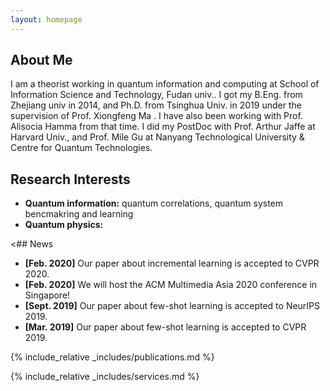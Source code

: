 ```yaml
---
layout: homepage
---
```


## About Me

I am a theorist working in quantum information and computing at School of Information Science and Technology, Fudan univ.. I got my B.Eng. from Zhejiang univ in 2014, and Ph.D. from Tsinghua Univ. in 2019 under the supervision of Prof. Xiongfeng Ma . I have also been working with Prof. Alisocia Hamma from that time. I did my PostDoc with Prof. Arthur Jaffe at Harvard Univ., and Prof. Mile Gu at Nanyang Technological University & Centre for Quantum Technologies.

## Research Interests

- **Quantum information:** quantum correlations, quantum system bencmakring and learning
- **Quantum physics:** 


[comment]: <> (This is a comment, it will not be included)

<## News

- **[Feb. 2020]** Our paper about incremental learning is accepted to CVPR 2020.
- **[Feb. 2020]** We will host the ACM Multimedia Asia 2020 conference in Singapore!
- **[Sept. 2019]** Our paper about few-shot learning is accepted to NeurIPS 2019.
- **[Mar. 2019]** Our paper about few-shot learning is accepted to CVPR 2019.

{% include_relative _includes/publications.md %}

{% include_relative _includes/services.md %}
>
